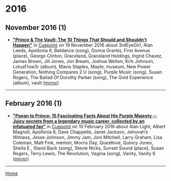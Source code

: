 # 2016

## November 2016 (1)

 - [**"Prince & The Vault: The 10 Things That Should and Shouldn’t Happen"**](https://medium.com/cuepoint/prince-the-vault-the-10-things-that-should-and-shouldnt-happen-ad96cc58999f) in [Cuepoint](https://medium.com/cuepoint/) on 19 November 2016 about 3rdEyeGirl, Alan Leeds, Apollonia 6, Batdance (song), Donna Grantis, First Avenue (place), George Clinton, Graceland, Graceland Holdings, Ingrid Chavez, James Brown, Jill Jones, Jon Bream, Joshua Welton, Kirk Johnson, LotusFlow3r (album), Mavis Staples, Mayte, museum, New Power Generation, Nothing Compares 2 U (song), Purple Music (song), Susan Rogers, The Ballad Of Dorothy Parker (song), The Gold Experience (album), vault ([mirror](https://web.archive.org/web/*/https://medium.com/cuepoint/prince-the-vault-the-10-things-that-should-and-shouldnt-happen-ad96cc58999f))

----

## February 2016 (1)

 - [**"Paean to Prince: 15 Fascinating Facts About His Purple Majesty -- Juicy secrets from a legendary music career, collected by an infatuated fan"**](https://medium.com/cuepoint/paean-to-prince-15-fascinating-facts-about-his-purple-majesty-6aa627d1d17e) in [Cuepoint](https://medium.com/cuepoint/) on 10 February 2016 about Alan Light, Albert Magnoli, Apollonia 6, Dave Chappelle, Janet Jackson, Jehovah’s Witness, Jesse Johnson, Jimmy Jam, Joni Mitchell, Larry Graham, Lisa Coleman, Matt Fink, memoir, Morris Day, Questlove, Quincy Jones, Sheila E., Stand Back (song), Stevie Nicks, Sunset Sound (place), Susan Rogers, Terry Lewis, The Revolution, Vagina (song), Vanity, Vanity 6 ([mirror](https://web.archive.org/web/*/https://medium.com/cuepoint/paean-to-prince-15-fascinating-facts-about-his-purple-majesty-6aa627d1d17e))

----

[Home](../)
